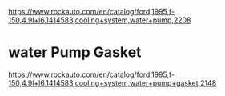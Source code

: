 https://www.rockauto.com/en/catalog/ford,1995,f-150,4.9l+l6,1414583,cooling+system,water+pump,2208

# water Pump Gasket
https://www.rockauto.com/en/catalog/ford,1995,f-150,4.9l+l6,1414583,cooling+system,water+pump+gasket,2148

